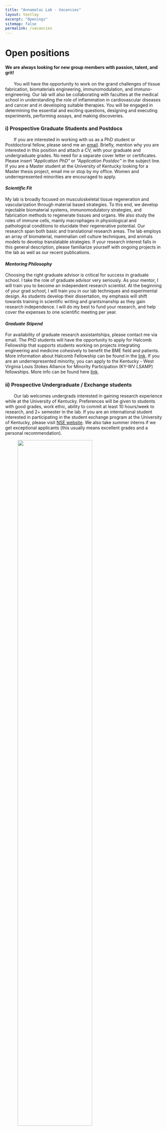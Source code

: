 ```yaml
---
title: "Annamalai Lab - Vacancies"
layout: textlay
excerpt: "Openings"
sitemap: false
permalink: /vacancies
---
```


# **Open positions**

#### **We are always looking for new group members with passion, talent, and grit!**

&nbsp;&nbsp;&nbsp;&nbsp;&nbsp;&nbsp; You will have the opportunity to work on the grand challenges of tissue fabrication, biomaterials engineering, immunomodulation, and immuno-engineering. Our lab will also be collaborating with faculties at the medical school in understanding the role of inflammation in cardiovascular diseases and cancer and in developing suitable therapies. You will be engaged in determining the essential and exciting questions, designing and executing experiments, performing assays, and making discoveries.

### **i) Prospective Graduate Students and Postdocs**
&nbsp;&nbsp;&nbsp;&nbsp;&nbsp;&nbsp; If you are interested in working with us as a PhD student or Postdoctoral fellow, please send me an [email](mailto:ramkumar.uky@gmail.com). Briefly, mention why you are interested in this position and attach a CV, with your graduate and undergraduate grades. No need for a separate cover letter or certificates. Please insert _"Application PhD"_ or _"Application Postdoc"_ in the subject line. If you are a Master student at the University of Kentucky looking for a Master thesis project, email me or stop by my office. Women and underrepresented minorities are encouraged to apply.

#### ***Scientific Fit***
My lab is broadly focused on musculoskeletal tissue regeneration and vascularization through material based strategies. To this end, we develop injectable biomaterial systems, immunomodulatory strategies, and fabrication methods to regenerate tissues and organs. We also study the roles of immune cells, mainly macrophages in physiological and pathological conditions to elucidate their regenerative potential. Our research span both basic and translational research areas. The lab employs an array of biomaterial, mammalian cell culture techniques, and animals models to develop translatable strategies. If your research interest falls in this general description, please familiarize yourself with ongoing projects in the lab as well as our recent publications.

#### ***Mentoring Philosophy***
Choosing the right graduate advisor is critical for success in graduate school. I take the role of graduate advisor very seriously. As your mentor, I will train you to become an independent research scientist. At the beginning of your grad school, I will train you in our lab techniques and experimental design. As students develop their dissertation, my emphasis will shift towards training in scientific writing and grantsmanship as they gain research independence. I will do my best to fund your research, and help cover the expenses to one scientific meeting per year.

#### ***Graduate Stipend***
For availability of graduate research assistantships, please contact me via email. The PhD students will have the opportunity to apply for Halcomb Fellowship that supports students working on projects integrating engineering and medicine cohesively to benefit the BME field and patients. More information about Halcomb Fellowship can be found in the [link](https://research.med.uky.edu/news/applications-accepted-halcomb-fellowship-medicine-and-engineering). If you are an underrepresented minority, you can apply to the Kentucky - West Virginia Louis Stokes Alliance for Minority Participation (KY-WV LSAMP) fellowships. More info can be found here [link](https://www.uky.edu/kywv-lsamp/).

### **ii) Prospective Undergraduate / Exchange students**
&nbsp;&nbsp;&nbsp;&nbsp;&nbsp;&nbsp; Our lab welcomes undergrads interested in gaining research experience while at the University of Kentucky. Preferences will be given to students with good grades, work ethic, ability to commit at least 10 hours/week to research, and 2+ semester in the lab. If you are an international student interested in participating in the student exchange program at the University of Kentucky, please visit [NSE website](https://nse.org/exchange/campus-profile/104/). We also take summer interns if we get exceptional applicants (this usually means excellent grades and a personal recommendation).




<figure>
<img src="{{ site.url }}{{ site.baseurl }}/images/picpic/Gallery/phdcomics1.gif" width="75%">
</figure>
